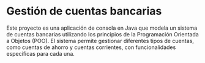<h1>Gestión de cuentas bancarias</h1>
Este proyecto es una aplicación de consola en Java que modela un sistema de cuentas bancarias utilizando los principios de la
Programación Orientada a Objetos (POO). El sistema permite gestionar diferentes tipos de cuentas, como cuentas de ahorro y cuentas corrientes,
con funcionalidades específicas para cada una.
